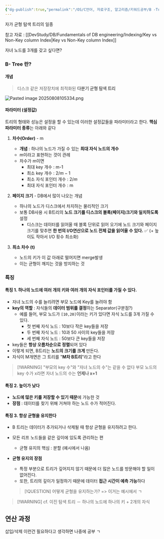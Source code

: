 ```yaml
---
{"dg-publish":true,"permalink":"/OS/C언어, 자료구조, 알고리즘/키워드공부/B -Tree/","noteIcon":"","created":"2025-08-08T10:37:15.761+09:00","updated":"2025-08-18T01:07:44.450+09:00"}
---
```




자가 균형 탐색 트리의 일종 

참고 자료 : [[DevStudy/DB/Fundamentals of DB engineering/Indexing/Key vs Non-Key column Index\|Key vs Non-Key column Index]]

자녀 노드를 3개를 갖고 싶다면?

### B- Tree 란?
#### 개념 
> 디스크 같은 저장장치에 최적화된 **다분기 균형 탐색 트리** 

![Pasted image 20250808105334.png](/img/user/supporter/image/Pasted%20image%2020250808105334.png)

#### 파라미터 (설정값)
트리의 형태와 성능은 설정을 할 수 있는데 이러한 설정값들을 파라미터라고 한다. **핵심 파라미터 종류**는 아래와 같다
1. **차수(Order)** - m 
	- **개념** : 하나의 노드가 가질 수 있는 **최대 자식 노드의 개수** 
	- m이라고 표현하는 것이 관례 
	- 차수가 m이면 
		- 최대 key 개수 : m-1 
		- 최소 key 개수 : $2/m - 1$
		- 최소 자식 포인터 개수 : $2/m$
		- 최대 자식 포인터 개수 : m 
		  
2. **페이지 크기** - DB에서 많이 나오는 개념
	- 하나의 노드가 디스크에서 차지하는 물리적인 크기 
	- 보통 DB사용 시 B트리의 **노드 크기를 디스크의 블록(페이지)크기와 일치하도록** 설정 
		- 디스크는 데이터를 읽어올 때 블록 단위로 읽어 오기에 노드 크기와 페이지 크기를 맞추면 **한 번의 I/O연산으로 노드 전체 값을 읽어올 수 있다.** ✅ (+ 높이도 작아서 I/O 횟수 최소화)
		  
3. **최소 차수 (t)**
	- 노드의 키가 이 값 아래로 떨어지면 merge발생
	- 이는 균형이 깨지는 것을 방지하는 것 



### 특징

#### 특징 1. 하나의 노드에 여러 개의 키와 여러 개의 자식 포인터를 가질 수 있다.
 - 자녀 노드의 수를 늘리려면 부모 노드에 Key를 늘려야 함 
 - **key의 역할** : 자식들의 **데이터 범위를 결정**하는 Separator(구분점?)
	 - 예를 들어, 부모 노드가 `[10,20]`이라는 키가 있다면 자식 노드를 3개 가질 수 있다. 
		 - 첫 번째 자식 노드 : 10보다 작은 key들을 저장
		 - 두 번째 자식 노드 : 10과 50 사이의 key들을 저장
		 - 세 번째 자식 노드 : 50보다 큰 key들을 저장
 - key들은 **항상 오름차순으로 정렬**되어 있다
 - 이렇게 되면, B트리는 **노드의 크기를 크게** 만든다.
 - 자식이 M개면은 그 트리를 "**M차 B트리**"라고 한다 


> [!WARNING] "부모의 key 수"와 "자녀 노드의 수"는 같을 수 없다
> 부모 노드의 key 수가 x라면 자녀 노드의 수는 **언제나 x+1** 

#### 특징 2. 높이가 낮다 
- **노드에 많은 키를 저장할 수 있기 때문**에 가능한 것 
- **장점** : 데이터를 찾기 위해 거쳐야 하는 노드 수가 적어진다.


#### 특징 3. 항상 균형을 유지한다 
- B 트리는 데이터가 추가되거나 삭제될 때 항상 균형을 유지하려고 한다.
- 모든 리프 노드들을 같은 깊이에 있도록 관리하는 편 
	- 균형 유지의 핵심 : 분할 (예시에서 나옴)

- **균형 유지의 장점**
	- 특정 부분으로 트리가 깊어지지 않기 때문에 더 많은 노드를 방문해야 할 일이 없어진다.
	- 또한, 트리의 깊이가 일정하기 때문에 데이터 **접근 시간이 예측 가능**하다
	> [!QUESTION] 어떻게 균형을 유지하는가? => 이거는 예시에서 ㄱ 

> [!WARNING] cf. 이진 탐색 트리 － 하나의 노드에 하나의 키 + 2개의 자식

## 연산 과정 

삽입/삭제 이런건 필요하다고 생각하면 나중에 공부 ㄱ 
